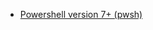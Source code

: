 [comment]: <> (list up any scenario-specific prerequirements the user needs to have installed, to guarantee a successful deployment)
[comment]: <> (typical use case could be a specific Dev Language SDK like .NET 6)
[comment]: <> (don't add any other information, as this is rendered as part of a prereqs element on the webpage)

- [Powershell version 7+ (pwsh)](https://learn.microsoft.com/en-us/powershell/scripting/install/installing-powershell-on-windows)

